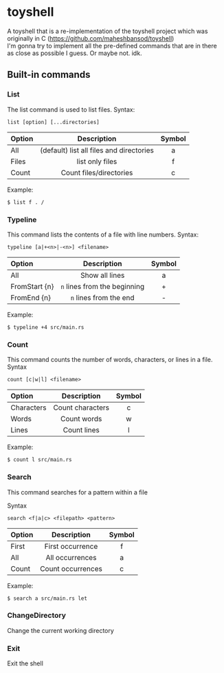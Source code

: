 # toyshell

A toyshell that is a re-implementation of the toyshell project which was originally in C (https://github.com/maheshbansod/toyshell)  
I'm gonna try to implement all the pre-defined commands that are in there as close as possible I guess. Or maybe not. idk.

## Built-in commands

### List
The list command is used to list files.
Syntax:
```
list [option] [...directories]
```
| Option | Description | Symbol |
| :---   |  :---:      | :---:  |
| All | (default) list all files and directories | a |
| Files | list only files | f |
| Count | Count files/directories | c |

Example:
```
$ list f . /
```

### Typeline
This command lists the contents of a file with line numbers.
Syntax:
```
typeline [a|+<n>|-<n>] <filename>
```
| Option | Description | Symbol |
| :---   |  :---:      | :---:  |
| All | Show all lines | a |
| FromStart {n} | `n` lines from the beginning | +<n> |
| FromEnd {n} | `n` lines from the end | -<n> |

Example:
```
$ typeline +4 src/main.rs
```

### Count
This command counts the number of words, characters, or lines in a file.
Syntax
```
count [c|w|l] <filename>
```
| Option | Description | Symbol |
| :---   |  :---:      | :---:  |
| Characters | Count characters | c |
| Words | Count words | w |
| Lines | Count lines | l |

Example:
```
$ count l src/main.rs
```

### Search
This command searches for a pattern within a file  

Syntax
```
search <f|a|c> <filepath> <pattern>
```
| Option | Description | Symbol |
| :---   |  :---:      | :---:  |
| First | First occurrence | f |
| All | All occurrences | a |
| Count | Count occurrences | c |

Example:
```
$ search a src/main.rs let
```

### ChangeDirectory
Change the current working directory

### Exit
Exit the shell

